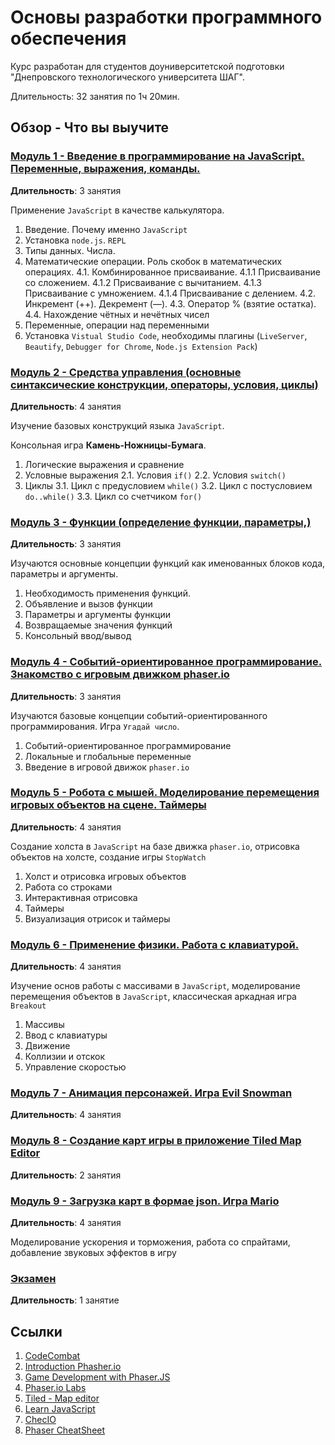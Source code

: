 # Основы разработки программного обеспечения

Курс разработан для студентов доуниверситетской подготовки "Днепровского технологического университета ШАГ".

Длительность: 32 занятия по 1ч 20мин.

## Обзор - Что вы выучите

### [Модуль 1 - Введение в программирование на JavaScript. Переменные, выражения, команды.](module01)
<!-- Вступ до програмування на JS. Змінні, вирази, команди. (3 заняття) -->

**Длительность**: 3 занятия

Применение `JavaScript` в качестве калькулятора.

1. Введение. Почему именно `JavaScript`
2. Установка `node.js`. `REPL`
3. Типы данных. Числа.
4. Математические операции. Роль скобок в математических операциях.
    4.1. Комбинированное присваивание.
        4.1.1 Присваивание со сложением.
        4.1.2 Присваивание с вычитанием.
        4.1.3 Присваивание с умножением.
        4.1.4 Присваивание с делением.
    4.2. Инкремент (++). Декремент (––).
    4.3. Оператор % (взятие остатка).
    4.4. Нахождение чётных и нечётных чисел
5. Переменные, операции над переменными
6. Установка `Vistual Studio Code`, необходимы плагины (`LiveServer`, `Beautify`, `Debugger for Chrome`, `Node.js Extension Pack`)

### [Модуль 2 - Средства управления (основные синтаксические конструкции, операторы, условия, циклы)](module02)
<!-- Засоби управління (основні синтаксичні конструкції, оператори, умовні конструкції, цикли). (4 заняття) -->

**Длительность**: 4 занятия

Изучение базовых конструкций языка `JavaScript`.

Консольная игра **Камень-Ножницы-Бумага**.

1. Логические выражения и сравнение
2. Условные выражения
    2.1. Условия `if()`
    2.2. Условия `switch()`
3. Циклы
    3.1. Цикл с предусловием `while()`
    3.2. Цикл с постусловием `do..while()`
    3.3. Цикл со счетчиком `for()`

### [Модуль 3 - Функции (определение функции, параметры,)](module03)
<!-- Функції (визначення функції, параметри, аргументи) (3 заняття) -->

**Длительность**: 3 занятия

Изучаются основные концепции функций как именованных блоков кода, параметры и аргументы.

1. Необходимость применения функций.
2. Объявление и вызов функции
3. Параметры и аргументы функции
4. Возвращаемые значения функций
5. Консольный ввод/вывод

### [Модуль 4 - Событий-ориентированное программирование. Знакомство с игровым движком phaser.io](module04)
<!-- Знайомство за ігровим рушієм phaser.io (3 заняття) -->

**Длительность**: 3 занятия

Изучаются базовые концепции событий-ориентированного программирования.
Игра `Угадай число`.

1. Событий-ориентированное программирование
2. Локальные и глобальные переменные
3. Введение в игровой движок `phaser.io`

### [Модуль 5 - Робота с мышей. Моделирование перемещения игровых объектов на сцене. Таймеры](module05)
<!-- Работа за мишею. Розташування ігрових об’єктів на сцені. Таймери. (4 заняття) -->

**Длительность**: 4 занятия

Создание холста в `JavaScript` на базе движка `phaser.io`, отрисовка объектов на холсте, создание игры `StopWatch`

1. Холст и отрисовка игровых объектов
2. Работа со строками
3. Интерактивная отрисовка
4. Таймеры
5. Визуализация отрисок и таймеры

### [Модуль 6 - Применение физики. Работа с клавиатурой.](module06)
<!-- Застосування фізики. Використання клавіатури. Гра EscapeBugs (4 заняття) -->

**Длительность**: 4 занятия

Изучение основ работы с массивами в `JavaScript`, моделирование перемещения объектов в `JavaScript`, классическая аркадная игра `Breakout`

1. Массивы
2. Ввод с клавиатуры
3. Движение
4. Коллизии и отскок
5. Управление скоростью

### [Модуль 7 - Анимация персонажей. Игра Evil Snowman](module07)
<!-- Анімація персонажів. Гра Evil Snowman (4 заняття). -->

**Длительность**: 4 занятия

<!-- Пример js: <http://divideby5.com/games/memorymatcher/> -->

### [Модуль 8 - Создание карт игры в приложение Tiled Map Editor](module08)
<!-- Створення мап у додатку TiledMapEditor (2 заняття). -->

**Длительность**: 2 занятия

<!-- [Пример на js](http://labs.phaser.io/edit.html?src=src%5Cinput%5Cgame%20object%5Cdestroy%20sprite%20on%20down%20event.js) -->

### [Модуль 9 - Загрузка карт в формае json. Игра Mario](module09)
<!-- Завантаження мап у форматі json. Гра Mario (4 заняття). -->

**Длительность**: 4 занятия

Моделирование ускорения и торможения, работа со спрайтами, добавление звуковых эффектов в игру

<!-- Пример: <http://www.codeskulptor.org/#examples-ricerocks_template.py> -->

### [Экзамен](exam)
<!-- Екзамен (1 заняття) -->

**Длительность**: 1 занятие

## Ссылки

1. [CodeCombat](https://codecombat.com/)
2. [Introduction Phasher.io](https://academy.zenva.com/course/phaser-101-introduction-to-game-development)
3. [Game Development with Phaser.JS](https://www.codecademy.com/learn/learn-phaser)
4. [Phaser.io Labs](https://labs.phaser.io/index.html)
5. [Tiled - Map editor](https://www.mapeditor.org/)
6. [Learn JavaScript](https://learnjavascript.online)
7. [ChecIO](https://js.checkio.org)
8. [Phaser CheatSheet](https://s3.amazonaws.com/codecademy-content/courses/learn-phaser/Phaser+Quick+Guide.pdf)
